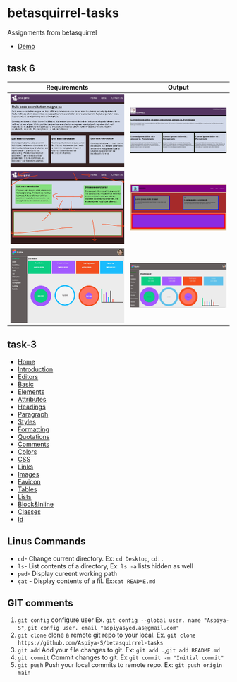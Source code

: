 # betasquirrel-tasks

Assignments from betasquirrel

- [Demo](https://aspiya-s.github.io/betasquirrel-tasks/)

## task 6

| Requirements                       | Output                             |
| ---------------------------------- | ---------------------------------- |
| ![task-1](image/task1-output.jpeg) | ![task-1](image/task1-result.JPG)  |
| ![task-2](image/task2-output.jpeg) | ![task-2](image/task2-result.JPG)  |
| ![task-4](image/task4-output.jpeg) | ![task-3](image/task-4-result.JPG) |

## task-3

- [Home](https://www.w3schools.com/html/default.asp)
- [Introduction](https://www.w3schools.com/html/html_intro.asp)
- [Editors](https://www.w3schools.com/html/html_editors.asp)
- [Basic](https://www.w3schools.com/html/html_basic.asp)
- [Elements](https://www.w3schools.com/html/html_elements.asp)
- [Attributes](https://www.w3schools.com/html/html_attributes.asp)
- [Headings](https://www.w3schools.com/html/html_headings.asp)
- [Paragraph](https://www.w3schools.com/html/html_paragraphs.asp)
- [Styles](https://www.w3schools.com/html/html_styles.asp)
- [Formatting](https://www.w3schools.com/html/html_formatting.asp)
- [Quotations](https://www.w3schools.com/html/html_quotation_elements.asp)
- [Comments](https://www.w3schools.com/html/html_comments.asp)
- [Colors](https://www.w3schools.com/html/html_colors.asp)
- [CSS](https://www.w3schools.com/html/html_css.asp)
- [Links](https://www.w3schools.com/html/html_links.asp)
- [Images](w3schools.com/html/html_images.asp)
- [Favicon](https://www.w3schools.com/html/html_favicon.asp)
- [Tables](https://www.w3schools.com/html/html_tables.asp)
- [Lists](https://www.w3schools.com/html/html_lists.asp)
- [Block&Inline](https://www.w3schools.com/html/html_blocks.asp)
- [Classes](https://www.w3schools.com/html/html_classes.asp)
- [Id](https://www.w3schools.com/html/html_id.asp)

## Linus Commands

- `cd`- Change current directory. Ex: `cd Desktop`, `cd..`
- `ls`- List contents of a directory, Ex: `ls -a` lists hidden as well
- `pwd`- Display cureent working path
- `çat` - Display contents of a fil. Ex:`cat README.md`

## GIT comments

1. `git config` configure user Ex. `git config --global user. name "Aspiya-S"`, `git config user. email "aspiyasyed.as@gmail.com"`
2. `git clone` clone a remote git repo to your local. Ex. `git clone https://github.com/Aspiya-S/betasquirrel-tasks`
3. `git add` Add your file changes to git. Ex: `git add .`,`git add README.md`
4. `git commit` Commit changes to git. Ex `git commit -m "Initial commit"`
5. `git push` Push your local commits to remote repo. Ex: `git push origin main`
